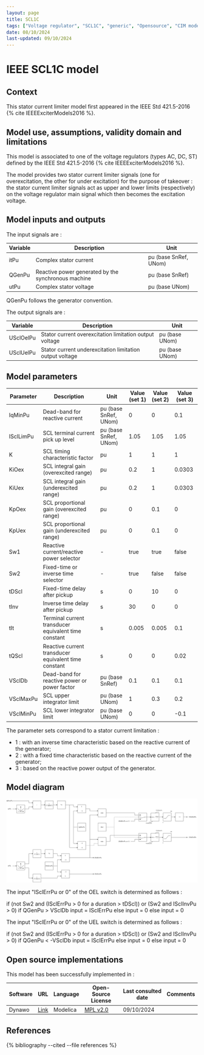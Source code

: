 ```yaml
---
layout: page
title: SCL1C
tags: ["Voltage regulator", "SCL1C", "generic", "Opensource", "CIM model", "RMS", "phasor", "MRL4", "Single phase", "IEEE", "dynawo", "#236"]
date: 08/10/2024
last-updated: 09/10/2024
---
```

# IEEE SCL1C model

## Context

This stator current limiter model first appeared in the IEEE Std 421.5-2016 {% cite IEEEExciterModels2016 %}.

## Model use, assumptions, validity domain and limitations

This model is associated to one of the voltage regulators (types AC, DC, ST) defined by the IEEE Std 421.5-2016 {% cite IEEEExciterModels2016 %}.

The model provides two stator current limiter signals (one for overexcitation, the other for under excitation) for the purpose of takeover : the stator current limiter signals act as upper and lower limits (respectively) on the voltage regulator main signal which then becomes the excitation voltage.

## Model inputs and outputs

The input signals are :

| Variable | Description | Unit |
| -------- | ----------- | ---- |
| itPu | Complex stator current | pu (base SnRef, UNom) |
| QGenPu | Reactive power generated by the synchronous machine | pu (base SnRef) |
| utPu | Complex stator voltage | pu (base UNom) |

QGenPu follows the generator convention.

The output signals are :

| Variable | Description | Unit |
| -------- | ----------- | ---- |
| USclOelPu | Stator current overexcitation limitation output voltage | pu (base UNom) |
| USclUelPu | Stator current underexcitation limitation output voltage | pu (base UNom) |

## Model parameters

| Parameter | Description | Unit | Value (set 1) | Value (set 2) | Value (set 3) |
| --------- | ----------- | ---- | ------------- | ------------- | ------------- |
| IqMinPu | Dead-band for reactive current | pu (base SnRef, UNom) | 0 | 0 | 0.1 |
| ISclLimPu | SCL terminal current pick up level | pu (base SnRef, UNom) | 1.05 | 1.05 | 1.05 |
| K | SCL timing characteristic factor | pu | 1 | 1 | 1 |
| KiOex | SCL integral gain (overexcited range) | pu | 0.2 | 1 | 0.0303 |
| KiUex | SCL integral gain (underexcited range) | pu | 0.2 | 1 | 0.0303 |
| KpOex | SCL proportional gain (overexcited range) | pu | 0 | 0.1 | 0 |
| KpUex | SCL proportional gain (underexcited range) | pu | 0 | 0.1 | 0 |
| Sw1 | Reactive current/reactive power selector | - | true | true | false |
| Sw2 | Fixed-time or inverse time selector | - | true | false | false |
| tDScl | Fixed-time delay after pickup | s | 0 | 10 | 0 |
| tInv | Inverse time delay after pickup | s | 30 | 0 | 0 |
| tIt | Terminal current transducer equivalent time constant | s | 0.005 | 0.005 | 0.1 |
| tQScl | Reactive current transducer equivalent time constant | s | 0 | 0 | 0.02 |
| VSclDb | Dead-band for reactive power or power factor | pu (base SnRef) | 0.1 | 0.1 | 0.1 |
| VSclMaxPu | SCL upper integrator limit | pu (base UNom) | 1 | 0.3 | 0.2 |
| VSclMinPu | SCL lower integrator limit | pu (base UNom) | 0 | 0 | -0.1 |

The parameter sets correspond to a stator current limitation :
- 1 : with an inverse time characteristic based on the reactive current of the generator;
- 2 : with a fixed time characteristic based on the reactive current of the generator;
- 3 : based on the reactive power output of the generator.

## Model diagram

![SCL1C](/pages/models/regulations/scl/SCL1C/SCL1C.drawio.svg)

The input "ISclErrPu or 0" of the OEL switch is determined as follows :

if (not Sw2 and (ISclErrPu > 0 for a duration > tDScl)) or (Sw2 and ISclInvPu > 0)
  if QGenPu > VSclDb
    input = ISclErrPu
  else
    input = 0
else
  input = 0

The input "ISclErrPu or 0" of the UEL switch is determined as follows :

if (not Sw2 and (ISclErrPu > 0 for a duration > tDScl)) or (Sw2 and ISclInvPu > 0)
  if QGenPu < -VSclDb
    input = ISclErrPu
  else
    input = 0
else
  input = 0

## Open source implementations

This model has been successfully implemented in :

| Software      | URL | Language | Open-Source License | Last consulted date | Comments |
| ------------- | --- | -------- | ------------------- | ------------------- | -------- |
| Dynawo | [Link](https://github.com/dynawo/dynawo) | Modelica | [MPL v2.0](https://www.mozilla.org/en-US/MPL/2.0/)  | 09/10/2024 |  |

## References

{% bibliography --cited --file references  %}